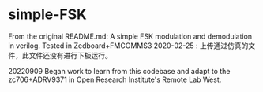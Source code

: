 # simple-FSK
From the original README.md: A simple FSK modulation and demodulation in verilog. Tested in Zedboard+FMCOMMS3 
2020-02-25 : 上传通过仿真的文件，此文件还没有进行下板运行。

20220909 Began work to learn from this codebase and adapt to the zc706+ADRV9371 in Open Research Institute's Remote Lab West. 
